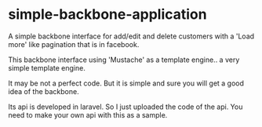 simple-backbone-application
===========================

A simple backbone interface for add/edit and delete customers with a 'Load more' like pagination that is in facebook.

This backbone interface using 'Mustache' as a template engine.. a very simple template engine.

It may be not a perfect code. But it is simple and sure you will get a good idea of the backbone.

Its api is developed in laravel. So I just uploaded the code of the api. You need to make your own api with this as a sample.


